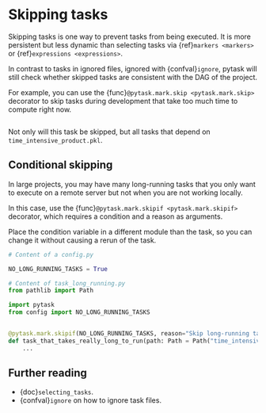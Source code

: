 # Skipping tasks

Skipping tasks is one way to prevent tasks from being executed. It is more persistent
but less dynamic than selecting tasks via {ref}`markers <markers>` or
{ref}`expressions <expressions>`.

In contrast to tasks in ignored files, ignored with {confval}`ignore`, pytask will still
check whether skipped tasks are consistent with the DAG of the project.

For example, you can use the {func}`@pytask.mark.skip <pytask.mark.skip>` decorator to
skip tasks during development that take too much time to compute right now.

```{literalinclude} ../../../docs_src/tutorials/skipping_tasks_example_1.py
```

Not only will this task be skipped, but all tasks that depend on
`time_intensive_product.pkl`.

## Conditional skipping

In large projects, you may have many long-running tasks that you only want to execute on
a remote server but not when you are not working locally.

In this case, use the {func}`@pytask.mark.skipif <pytask.mark.skipif>` decorator, which
requires a condition and a reason as arguments.

Place the condition variable in a different module than the task, so you can change it
without causing a rerun of the task.

```python
# Content of a config.py

NO_LONG_RUNNING_TASKS = True
```

```python
# Content of task_long_running.py
from pathlib import Path

import pytask
from config import NO_LONG_RUNNING_TASKS


@pytask.mark.skipif(NO_LONG_RUNNING_TASKS, reason="Skip long-running tasks.")
def task_that_takes_really_long_to_run(path: Path = Path("time_intensive_product.pkl")):
    ...
```

## Further reading

- {doc}`selecting_tasks`.
- {confval}`ignore` on how to ignore task files.
